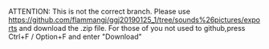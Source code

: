 ATTENTION: This is not the correct branch. Please use https://github.com/flammangj/ggj20190125_1/tree/sounds%26pictures/exports and download the .zip file. For those of you not used to github,press Ctrl+F / Option+F and enter "Download"
